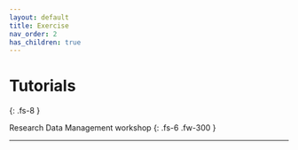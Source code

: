```yaml
---
layout: default
title: Exercise
nav_order: 2
has_children: true
---
```



# Tutorials
{: .fs-8 }

Research Data Management workshop
{: .fs-6 .fw-300 }

---
